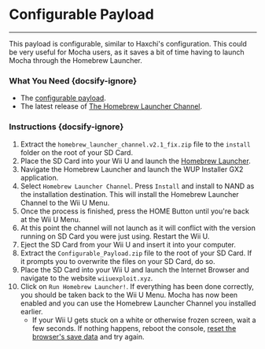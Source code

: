 # Configurable Payload
---
This payload is configurable, similar to Haxchi's configuration. This could be very useful for Mocha users, as it saves a bit of time having to launch Mocha through the Homebrew Launcher.

### What You Need {docsify-ignore}

- The <a href="docs/files/Configurable_Payload.zip" download>configurable payload</a>.
- The latest release of [The Homebrew Launcher Channel](https://github.com/GaryOderNichts/homebrew_launcher/releases/tag/v2.1_fix).

### Instructions {docsify-ignore}

1. Extract the `homebrew_launcher_channel.v2.1_fix.zip` file to the `install` folder on the root of your SD Card.
1. Place the SD Card into your Wii U and launch the [Homebrew Launcher](mocha/online-exploit/browser-exploit).
1. Navigate the Homebrew Launcher and launch the WUP Installer GX2 application.
1. Select `Homebrew Launcher Channel`. Press `Install` and install to NAND as the installation destination. This will install the Homebrew Launcher Channel to the Wii U Menu.
1. Once the process is finished, press the HOME Button until you're back at the Wii U Menu.
1. At this point the channel will not launch as it will conflict with the version running on SD Card you were just using. Restart the Wii U.
1. Eject the SD Card from your Wii U and insert it into your computer.
1. Extract the `Configurable_Payload.zip` file to the root of your SD Card. If it prompts you to overwrite the files on your SD Card, do so.
1. Place the SD Card into your Wii U and launch the Internet Browser and navigate to the website `wiiuexploit.xyz`.
1. Click on `Run Homebrew Launcher!`. If everything has been done correctly, you should be taken back to the Wii U Menu. Mocha has now been enabled and you can use the Homebrew Launcher Channel you installed earlier.
    - If your Wii U gets stuck on a white or otherwise frozen screen, wait a few seconds. If nothing happens, reboot the console, [reset the browser's save data](https://en-americas-support.nintendo.com/app/answers/detail/a_id/1507/~/how-to-delete-the-internet-browser-history) and try again.
